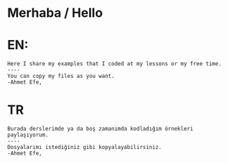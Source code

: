 # Merhaba / Hello
# EN:
    Here I share my examples that I coded at my lessons or my free time.
    ----
    You can copy my files as you want.
    -Ahmet Efe,

# TR
    Burada derslerimde ya da boş zamanımda kodladığım örnekleri paylaşıyorum.
    ----
    Dosyalarımı istediğiniz gibi kopyalayabilirsiniz.
    -Ahmet Efe,
